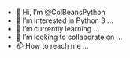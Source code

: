 - 👋 Hi, I’m @ColBeansPython
- 👀 I’m interested in Python 3 ...
- 🌱 I’m currently learning ...
- 💞️ I’m looking to collaborate on ...
- 📫 How to reach me ...

<!---
ColBeansPython/ColBeansPython is a ✨ special ✨ repository because its `README.md` (this file) appears on your GitHub profile.
You can click the Preview link to take a look at your changes.
--->
